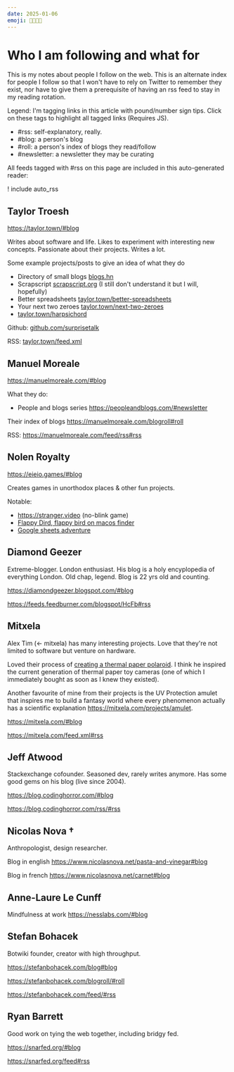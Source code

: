 ```yaml
---
date: 2025-01-06
emoji: 🧑‍🧑‍🧒‍🧒
---
```


# Who I am following and what for

This is my notes about people I follow on the web. This is an alternate index for people I follow 
so that I won't have to rely on Twitter to remember they exist, nor have to give them a prerequisite 
of having an rss feed to stay in my reading rotation.

Legend:
I'm tagging links in this article with pound/number sign tips. Click on these tags to highlight all tagged links (Requires JS).
<ul>
<li> <find-tag>#rss</find-tag>: self-explanatory, really. </li>
<li> <find-tag>#blog</find-tag>: a person's blog </li>
<li> <find-tag>#roll</find-tag>: a person's index of blogs they read/follow </li>
<li> <find-tag>#newsletter</find-tag>: a newsletter they may be curating </li>
</ul>

All feeds tagged with #rss on this page are included in this auto-generated reader:

! include auto_rss

## Taylor Troesh

<https://taylor.town/#blog>

Writes about software and life. Likes to experiment with interesting new concepts. Passionate about their projects. Writes a lot.

Some example projects/posts to give an idea of what they do

- Directory of small blogs [blogs.hn](https://blogs.hn/#roll)
- Scrapscript [scrapscript.org](https://scrapscript.org/) (I still don't understand it but I will, hopefully)
- Better spreadsheets [taylor.town/better-spreadsheets](https://taylor.town/better-spreadsheets)
- Your next two zeroes [taylor.town/next-two-zeroes](taylor.town/next-two-zeroes)
- [taylor.town/harpsichord](https://taylor.town/harpsichord)

Github: [github.com/surprisetalk](https://github.com/surprisetalk)

RSS: [taylor.town/feed.xml](https://taylor.town/feed.xml#rss)

## Manuel Moreale

<https://manuelmoreale.com/#blog>

What they do:
- People and blogs series <https://peopleandblogs.com/#newsletter>

Their index of blogs <https://manuelmoreale.com/blogroll#roll>

RSS: <https://manuelmoreale.com/feed/rss#rss>

## Nolen Royalty

<https://eieio.games/#blog>

Creates games in unorthodox places & other fun projects.

Notable:
- <https://stranger.video> (no-blink game)
- [Flappy Dird, flappy bird on macos finder](https://eieio.games/blog/flappy-bird-in-macos-finder)
- [Google sheets adventure](https://eieio.games/blog/realtime-google-sheet)

## Diamond Geezer

Extreme-blogger. London enthusiast. His blog is a holy encyplopedia of everything London. Old chap, legend. Blog 
is 22 yrs old and counting. 

<https://diamondgeezer.blogspot.com/#blog>

<https://feeds.feedburner.com/blogspot/HcFb#rss>

## Mitxela

Alex Tim (<- mitxela) has many interesting projects. Love that they're not limited to software but venture on hardware.

Loved their process of [creating a thermal paper polaroid](https://mitxela.com/projects/thermal_paper_polaroid). I think 
he inspired the current generation of thermal paper toy cameras (one of which I immediately bought as soon as I knew they
existed). 

Another favourite of mine from their projects is the UV Protection amulet that inspires me to build a fantasy world where 
every phenomenon actually has a scientific explanation <https://mitxela.com/projects/amulet>.

<https://mitxela.com/#blog>

<https://mitxela.com/feed.xml#rss>

## Jeff Atwood

Stackexchange cofounder. Seasoned dev, rarely writes anymore. Has some good gems on his blog (live since 2004).

<https://blog.codinghorror.com/#blog>

<https://blog.codinghorror.com/rss/#rss>

## Nicolas Nova †

Anthropologist, design researcher.

Blog in english <https://www.nicolasnova.net/pasta-and-vinegar#blog>

Blog in french <https://www.nicolasnova.net/carnet#blog>

## Anne-Laure Le Cunff

Mindfulness at work <https://nesslabs.com/#blog>

## Stefan Bohacek

Botwiki founder, creator with high throughput. 

<https://stefanbohacek.com/blog#blog>

<https://stefanbohacek.com/blogroll/#roll>

<https://stefanbohacek.com/feed/#rss>

## Ryan Barrett

Good work on tying the web together, including bridgy fed.

<https://snarfed.org/#blog>

<https://snarfed.org/feed#rss>
